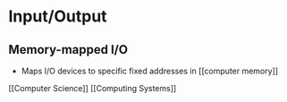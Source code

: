 # Input/Output

## Memory-mapped I/O

- Maps I/O devices to specific fixed addresses in [[computer memory]]

[[Computer Science]] [[Computing Systems]]

[//begin]: # "Autogenerated link references for markdown compatibility"
[computer-memory]: computer-memory "Computer Memory"
[computer-science]: computer-science "Computer Science"
[computing-systems]: computing-systems "Computing Systems"
[//end]: # "Autogenerated link references"